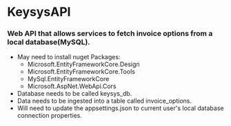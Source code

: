 # KeysysAPI

### Web API that allows services to fetch invoice options from a local database(MySQL).
  - May need to install nuget Packages:
    - Microsoft.EntityFrameworkCore.Design
    - Microsoft.EntityFrameworkCore.Tools
    - MySql.EntityFrameworkCore
    - Microsoft.AspNet.WebApi.Cors
  - Database needs to be called keysys_db.
  - Data needs to be ingested into a table called invoice_options.
  - Will need to update the appsettings.json to current user's local database connection properties.
